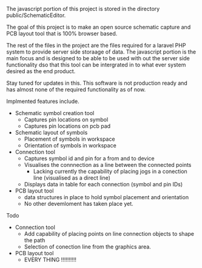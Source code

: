 The javascript portion of this project is stored in the directory public/SchematicEditor.

The goal of this project is to make an open source schematic capture and PCB layout tool that is 100% browser based. 

The rest of the files in the project are the files required for a laravel PHP system to provide server side storaage of data. 
The javascript portion is the main focus and is designed to be able to be used with out the server side functionality dso that this tool can be intergrated in to what ever system desired as the end product. 


Stay tuned for updates in this.
This software is not production ready and has almost none of the required functionality as of now.

Implmented features include.
- Schematic symbol creation tool
  - Captures pin locations on symbol
  - Captures pin locations on pcb pad
- Schematic layout of symbols
  - Placement of symbols in workspace
  - Orientation of symbols in workspace
- Connection tool
  - Captures symbol id and pin for a from and to device
  - Visualises the connnection as a line between the connected points
    - Lacking currently the capability of placing jogs in a conection line (visualised as a direct line)
  - Displays data in table for each connection (symbol and pin IDs)
- PCB layout tool
  - data structures in place to hold symbol placement and orientation
  - No other devemloment has taken place yet.
  
  
Todo
- Connection tool
  - Add capability of placing points on line connection objects to shape the path
  - Selection of conection line from the graphics area.
- PCB layout tool
  - EVERY THING !!!!!!!!!!

